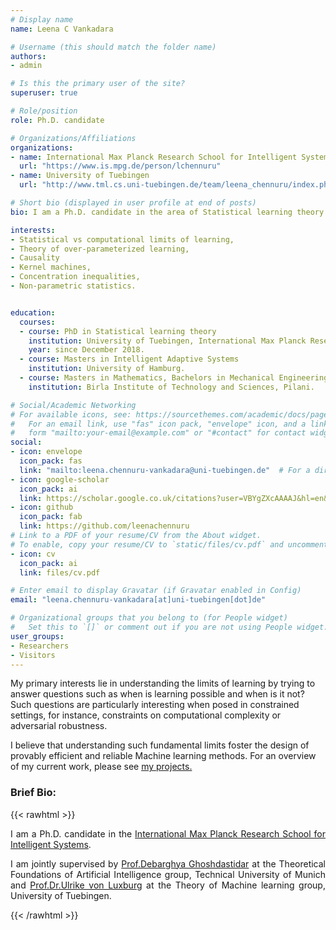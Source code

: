 ```yaml
---
# Display name
name: Leena C Vankadara

# Username (this should match the folder name)
authors:
- admin

# Is this the primary user of the site?
superuser: true

# Role/position
role: Ph.D. candidate

# Organizations/Affiliations
organizations:
- name: International Max Planck Research School for Intelligent Systems
  url: "https://www.is.mpg.de/person/lchennuru"
- name: University of Tuebingen
  url: "http://www.tml.cs.uni-tuebingen.de/team/leena_chennuru/index.php"

# Short bio (displayed in user profile at end of posts)
bio: I am a Ph.D. candidate in the area of Statistical learning theory.

interests:
- Statistical vs computational limits of learning,
- Theory of over-parameterized learning,
- Causality
- Kernel machines,
- Concentration inequalities,
- Non-parametric statistics.


education:
  courses:
  - course: PhD in Statistical learning theory
    institution: University of Tuebingen, International Max Planck Research School for Intelligent Systems.
    year: since December 2018.
  - course: Masters in Intelligent Adaptive Systems
    institution: University of Hamburg.
  - course: Masters in Mathematics, Bachelors in Mechanical Engineering
    institution: Birla Institute of Technology and Sciences, Pilani.

# Social/Academic Networking
# For available icons, see: https://sourcethemes.com/academic/docs/page-builder/#icons
#   For an email link, use "fas" icon pack, "envelope" icon, and a link in the
#   form "mailto:your-email@example.com" or "#contact" for contact widget.
social:
- icon: envelope
  icon_pack: fas
  link: "mailto:leena.chennuru-vankadara@uni-tuebingen.de"  # For a direct email link, use "mailto:test@example.org".
- icon: google-scholar
  icon_pack: ai
  link: https://scholar.google.co.uk/citations?user=VBYgZXcAAAAJ&hl=en&oi=ao
- icon: github
  icon_pack: fab
  link: https://github.com/leenachennuru
# Link to a PDF of your resume/CV from the About widget.
# To enable, copy your resume/CV to `static/files/cv.pdf` and uncomment the lines below.
- icon: cv
  icon_pack: ai
  link: files/cv.pdf

# Enter email to display Gravatar (if Gravatar enabled in Config)
email: "leena.chennuru-vankadara[at]uni-tuebingen[dot]de"

# Organizational groups that you belong to (for People widget)
#   Set this to `[]` or comment out if you are not using People widget.
user_groups:
- Researchers
- Visitors
---
```


My primary interests lie in understanding the limits of learning by trying to answer questions such as when is learning possible and when is it not? Such questions are particularly interesting when posed in constrained settings, for instance, constraints on computational complexity or adversarial robustness.

I believe that understanding such fundamental limits foster the design of provably efficient and reliable Machine learning methods. For an overview of my current work, please see <a href="https://www.leenacvankadara.com/#projects">my projects.</a>

### Brief Bio:

{{< rawhtml >}}
<div style="text-align: justify">

I am a Ph.D. candidate in the <a href="https://imprs.is.mpg.de/">International Max Planck Research School for Intelligent Systems</a>.

I am jointly supervised by <a href="https://www.in.tum.de/tfai/people/debarghya-ghoshdastidar/">Prof.Debarghya Ghoshdastidar</a> at the Theoretical Foundations of Artificial Intelligence group, Technical University of Munich and <a href="
http://www.tml.cs.uni-tuebingen.de/team/luxburg/index.php">Prof.Dr.Ulrike von Luxburg</a> at the Theory of Machine learning group, University of Tuebingen.

{{< /rawhtml >}}
</div>
